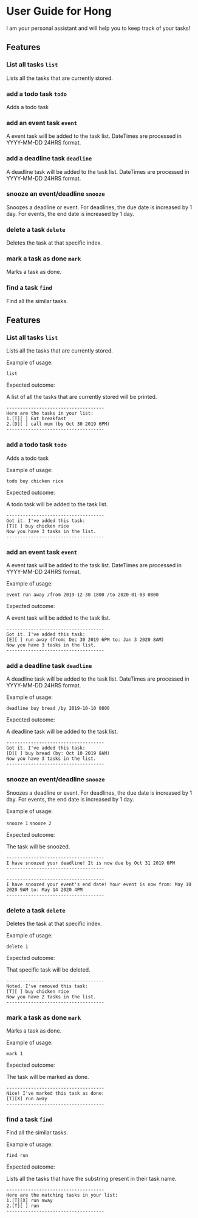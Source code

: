# User Guide for Hong

I am your personal assistant and will help you to keep track of your tasks!

## Features 

### List all tasks `list`

Lists all the tasks that are currently stored.

### add a todo task `todo`

Adds a todo task

### add an event task `event`

A event task will be added to the task list. DateTimes are processed in YYYY-MM-DD 24HRS format.

### add a deadline task `deadline`

A deadline task will be added to the task list. DateTimes are processed in YYYY-MM-DD 24HRS format.

### snooze an event/deadline `snooze`

Snoozes a deadline or event. For deadlines, the due date is increased by 1 day. For events, the end date is increased by 1 day.

### delete a task `delete`

Deletes the task at that specific index.

### mark a task as done `mark`

Marks a task as done.

### find a task `find`

Find all the similar tasks.

## Features 

### List all tasks `list`

Lists all the tasks that are currently stored.

Example of usage: 

`list`

Expected outcome:

A list of all the tasks that are currently stored will be printed.

```
------------------------------------
Here are the tasks in your list:
1.[T][ ] Eat breakfast
2.[D][ ] call mum (by Oct 30 2019 6PM)
------------------------------------
```

### add a todo task `todo`

Adds a todo task

Example of usage: 

`todo buy chicken rice`

Expected outcome:

A todo task will be added to the task list.

```
------------------------------------
Got it. I've added this task:
[T][ ] buy chicken rice
Now you have 3 tasks in the list.
------------------------------------
```

### add an event task `event`

A event task will be added to the task list. DateTimes are processed in YYYY-MM-DD 24HRS format.

Example of usage: 

`event run away /from 2019-12-30 1800 /to 2020-01-03 0800`

Expected outcome:

A event task will be added to the task list.

```
------------------------------------
Got it. I've added this task:
[E][ ] run away (from: Dec 30 2019 6PM to: Jan 3 2020 8AM)
Now you have 3 tasks in the list.
------------------------------------
```
### add a deadline task `deadline`

A deadline task will be added to the task list. DateTimes are processed in YYYY-MM-DD 24HRS format.

Example of usage: 

`deadline buy bread /by 2019-10-10 0800`

Expected outcome:

A deadline task will be added to the task list.

```
------------------------------------
Got it. I've added this task:
[D][ ] buy bread (by: Oct 10 2019 8AM)
Now you have 3 tasks in the list.
------------------------------------
```

### snooze an event/deadline `snooze`

Snoozes a deadline or event. For deadlines, the due date is increased by 1 day. For events, the end date is increased by 1 day.

Example of usage: 

`snooze 1`
`snooze 2`

Expected outcome:

The task will be snoozed.

```
------------------------------------
I have snoozed your deadline! It is now due by Oct 31 2019 6PM
------------------------------------
```
```
------------------------------------
I have snoozed your event's end date! Your event is now from: May 10 2020 9AM to: May 14 2020 4PM
------------------------------------
```
### delete a task `delete`

Deletes the task at that specific index.

Example of usage: 

`delete 1`

Expected outcome:

That specific task will be deleted.

```
------------------------------------
Noted. I've removed this task:
[T][ ] buy chicken rice
Now you have 2 tasks in the list.
------------------------------------
```
### mark a task as done `mark`

Marks a task as done.

Example of usage: 

`mark 1`

Expected outcome:

The task will be marked as done.

```
------------------------------------
Nice! I've marked this task as done:
[T][X] run away
------------------------------------
```
### find a task `find`

Find all the similar tasks.

Example of usage: 

`find run`

Expected outcome:

Lists all the tasks that have the substring present in their task name.

```
------------------------------------
Here are the matching tasks in your list:
1.[T][X] run away
2.[T][ ] run
------------------------------------
```
